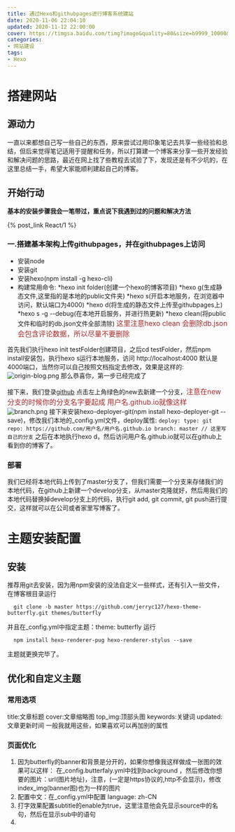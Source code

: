 ```yaml
---
title: 通过Hexo和githubpages进行博客系统建站
date: 2020-11-06 22:04:10
updated: 2020-11-12 22:00:00
cover: https://timgsa.baidu.com/timg?image&quality=80&size=b9999_10000&sec=1604652792554&di=b8fd43fd5f3d18ab469309fde6ac0ac3&imgtype=0&src=http%3A%2F%2Fphotocdn.sohu.com%2F20150803%2Fmp25547608_1438592770226_5.jpeg
categories:
- 网站建设
tags:
- Hexo
---
```

# 搭建网站

## 源动力

一直以来都想自己写一些自己的东西，原来尝试过用印象笔记去共享一些经验和总结，但后来觉得笔记适用于提醒和任务，所以打算建一个博客来分享一些开发经验和解决问题的思路，最近在网上找了些教程去试验了下，发现还是有不少坑的，在这里总结一手，希望大家能顺利建起自己的博客。

## 开始行动

**基本的安装步骤我会一笔带过，重点说下我遇到过的问题和解决方法**

{% post_link React/1 %}

### 一.搭建基本架构上传githubpages，并在githubpages上访问

* 安装node
* 安装git
* 安装hexo(npm install -g hexo-cli)
* 构建常用命令:
          *hexo init folder(创建一个hexo的博客项目)
          *hexo g(生成静态文件,这里指的是本地的public文件夹)
          *hexo s(开启本地服务，在浏览器中访问，默认端口为4000)
          *hexo d(将生成的静态文件上传至githubpages上)
          *hexo s -g --debug(在本地开启服务，并进行热更新)
          *hexo clean(将public文件和临时的db.json文件全部清除)
<font color=#A52A2A size=3 >这里注意hexo clean 会删除db.json会包含评论数据，所以尽量不要删除</font>


首先我们执行hexo init testFolder创建项目，之后cd testFolder，然后npm install安装包，执行hexo s运行本地服务，访问 http://localhost:4000 默认是4000端口，当然你可以自己按照文档指定去修改，效果是这样的:
![origin-blog.png](https://i.loli.net/2020/11/07/YQtDEsaUPSolueI.jpg)
那么恭喜你，第一步已经完成了

接下来，我们登录[github](https://github.com/)
点击左上角绿色的new去新建一个分支，<font color=#A52A2A size=3 >注意在new分支的时候你的分支名字要起成  用户名.github.io就像这样</font>
![branch.png](https://i.loli.net/2020/11/11/jHnzqtfJsO2S8Pw.jpg)
接下来安装hexo-deployer-git(npm install hexo-deployer-git --save)，修改我们本地的_config.yml文件，deploy属性:
    ```
    deploy:
      type: git
      repo: https://github.com/用户名/用户名.github.io
      branch: master // 这里写自己的分支
    ```
之后在本地执行hexo d，然后访问用户名.github.io就可以在github上看到你的博客了。
### 部署
  我们已经将本地代码上传到了master分支了，但我们需要一个分支来存储我们的本地代码，在github上新建一个develop分支，从master克隆就好，然后用我们的本地代码替换掉develop分支上的代码，执行git add, git commit, git push进行提交，这样就可以在公司或者家里写博客了。

# 主题安装配置

## 安装

推荐用git去安装，因为用npm安装的没法自定义一些样式，还有引入一些文件，在博客根目录运行
```
  git clone -b master https://github.com/jerryc127/hexo-theme-butterfly.git themes/butterfly
```
  并且在_config.yml中指定主题：theme: butterfly
运行
```
  npm install hexo-renderer-pug hexo-renderer-stylus --save
```
主题就更换完毕了。

## 优化和自定义主题
### 常用选项
   title:文章标题
   cover:文章缩略图
   top_img:顶部头图
   keywords:关键词
   updated:文章更新时间
一般我就用这些，如果喜欢可以再加别的属性
### 页面优化

   1. 因为butterfly的banner和背景是分开的，如果你想像我这样做成一张图的效果可以这样：
   在_config.butterfaly.yml中找到background ，然后修改你想要的图片：url(图片地址)，注意，(一定是https协议的,http不会显示)，修改index_img(banner图)也为一样的图片
   2. 配置中文：在_config.yml中配置 language: zh-CN
   3. 打字效果配置subtitle的enable为true，这里注意他会先显示source中的名句，然后在显示sub中的语句
   4. 







